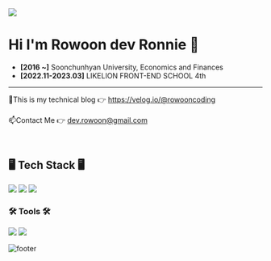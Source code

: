 <img src="https://i.esdrop.com/d/f/dTxR5z7aIl/kcrkeLzgWE.png">


# Hi I'm Rowoon dev Ronnie 👋
- **[2016 ~]** Soonchunhyan University, Economics and Finances
- **[2022.11-2023.03]** LIKELION FRONT-END SCHOOL 4th

---


🔭This is my technical blog 👉 https://velog.io/@rowooncoding<br><br>
📫Contact Me 👉 dev.rowoon@gmail.com<br>

<br/>
<h2>🖥️ Tech Stack 🖥️</h2>

<span>
<img src="https://img.shields.io/badge/-HTML-%23E34F26?style=for-the-badge&logo=HTML5&logoColor=black">
<img src="https://img.shields.io/badge/-CSS-%231572B6?style=for-the-badge&logo=CSS3&logoColor=black">
<img src="https://img.shields.io/badge/-JavaScript-%23F7DF1E?style=for-the-badge&logo=JavaScript&logoColor=black">
<!-- <img src="https://img.shields.io/badge/-TypeScript-%233178C6?style=for-the-badge&logo=TypeScript&logoColor=black"> -->
<!-- <img src="https://img.shields.io/badge/-React-%2361DAFB?style=for-the-badge&logo=React&logoColor=black"> -->
<!-- <img src="https://img.shields.io/badge/-Python-%233776AB?style=for-the-badge&logo=Python&logoColor=black"> -->
</span>

<br/>
<h3>🛠 Tools 🛠</h3>
<span>
<img src="https://img.shields.io/badge/-Notion-%23000000?style=for-the-badge&logo=Notion&logoColor=white">
<img src="https://img.shields.io/badge/-Figma-%23F24E1E?style=for-the-badge&logo=Slack&logoColor=white">
<!-- <img src="https://img.shields.io/badge/-Adobe-%23FF0000?style=for-the-badge&logo=Adobe&logoColor=white"> -->
<!-- <img src="https://img.shields.io/badge/-Slack-%234A154B?style=for-the-badge&logo=Slack&logoColor=white"> -->
<!-- <img src="https://img.shields.io/badge/-Jira-%230052CC?style=for-the-badge&logo=Jira Software&logoColor=white"> -->
</span>

![footer](https://capsule-render.vercel.app/api?section=footer&type=waving&color=0:B983FF,100:99FEFF)
